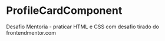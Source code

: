 # ProfileCardComponent
Desafio Mentoria - praticar HTML e CSS com desafio tirado do frontendmentor.com
